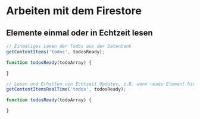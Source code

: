 # Arbeiten mit dem Firestore

## Elemente einmal oder in Echtzeit lesen

```javascript
// Einmaliges Lesen der Todos aus der Datenbank
getContentItems('todos', todosReady);

function todosReady(todoArray) {

}
```



```javascript
// Lesen und Erhalten von Echtzeit Updates, z.B. wenn neues Element hinzugefügt wurde
getContentItemsRealTime('todos', todosReady);

function todosReady(todoArray) {

}
```



